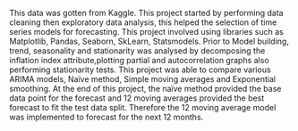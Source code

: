 This data was gotten from Kaggle. 
This project started by performing data cleaning then exploratory data analysis, this helped the selection of time series models for forecasting. This project involved using libraries such as Matplotlib, Pandas, Seaborn, SkLearn, Statsmodels. Prior to Model building, trend, seasonality and stationarity was analysed by decomposing the inflation index attribute,plotting partial and autocorrelation graphs also performing stationarity tests. This project was able to compare various ARIMA models,
Naïve method, Simple moving averages and Exponential smoothing. At the end of this project, the naïve method provided the base data point for the forecast and 12 moving averages provided the best forecast to fit the test data split. Therefore the 12 moving average model was implemented to forecast for the next 12 months.
